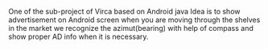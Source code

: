 One of the sub-project of Virca based on Android java
Idea is to show advertisement on Android screen when you are moving through the shelves in the market
we recognize the azimut(bearing) with help of compass and show proper AD info when it is necessary.
